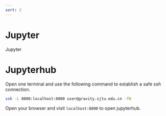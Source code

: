 ```yaml
---
sort: 2
---
```


# Jupyter

Jupyter


# Jupyterhub

Open one terminal and use the following command to establish a safe *ssh* connection.
```bash
ssh -L 8000:localhost:8000 user@gravity.sjtu.edu.cn -fN
```

Open your browser and visit `localhost:8000` to open jupyterhub.


